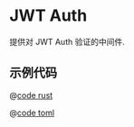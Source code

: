 # JWT Auth

提供对 JWT Auth 验证的中间件.

## 示例代码

<CodeGroup>
  <CodeGroupItem title="main.rs" active>

@[code rust](../../../../codes/jwt-auth/src/main.rs)

  </CodeGroupItem>
  <CodeGroupItem title="Cargo.toml">

@[code toml](../../../../codes/jwt-auth/Cargo.toml)

  </CodeGroupItem>
</CodeGroup>